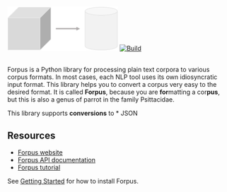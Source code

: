 <img src="docs/images/logo.png" width="250px" alt="Logo">
<a href="https://travis-ci.org/severinsimmler/forpus"><img src="https://travis-ci.org/severinsimmler/forpus.svg?branch=master" alt="Build"></a>
<br><br>

Forpus is a Python library for processing plain text corpora to various corpus formats. In most cases, each NLP tool uses its own idiosyncratic input format. This library helps you to convert a corpus very easy to the desired format. It is called **Forpus**, because you are **for**matting a cor**pus**, but this is also a genus of parrot in the family Psittacidae.

This library supports **conversions** to
    * JSON

## Resources
* [Forpus website](linktoghpages)
* [Forpus API documentation](linkstoapidocumentation)
* [Forpus tutorial](linktojupyternotebooks)

See [Getting Started](linktogettingstarted) for how to install Forpus.
